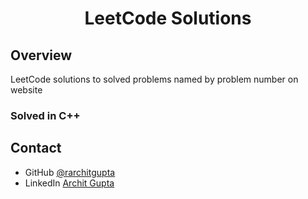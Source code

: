 <h1 align="center">LeetCode Solutions</h1>

<!-- OVERVIEW -->

## Overview

LeetCode solutions to solved problems named by problem number on website

### Solved in C++


## Contact

- GitHub [@rarchitgupta](https://{github.com/your-usermame})
- LinkedIn [Archit Gupta](https://www.linkedin.com/in/rarchit-gupta/)
